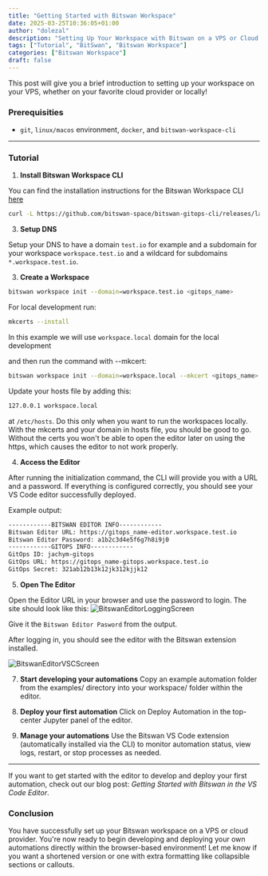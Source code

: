 ```yaml
---
title: "Getting Started with Bitswan Workspace"
date: 2025-03-25T10:36:05+01:00
author: "dolezal"
description: "Setting Up Your Workspace with Bitswan on a VPS or Cloud Provider"
tags: ["Tutorial", "BitSwan", "Bitswan Workspace"]
categories: ["Bitswan Workspace"]
draft: false
---
```


This post will give you a brief introduction to setting up your workspace on your VPS, whether on your favorite cloud provider or locally!
### Prerequisities

- `git`, `linux/macos` environment, `docker`, and `bitswan-workspace-cli`

---

### Tutorial

1. **Install Bitswan Workspace CLI**

You can find the installation instructions for the Bitswan Workspace CLI [here](https://github.com/bitswan-space/bitswan-workspaces)

```bash
curl -L https://github.com/bitswan-space/bitswan-gitops-cli/releases/latest/download/bitswan-gitops-cli_Linux_x86_64.tar.gz | tar -xz
```

3. **Setup DNS**

Setup your DNS to have a domain `test.io` for example and a subdomain for your workspace `workspace.test.io` and a wildcard for subdomains `*.workspace.test.io`.

3. **Create a Workspace**

```bash
bitswan workspace init --domain=workspace.test.io <gitops_name>
```

For local development run:

```bash
mkcerts --install
```

In this example we will use `workspace.local` domain for the local development

and then run the command with --mkcert:

```bash
bitswan workspace init --domain=workspace.local --mkcert <gitops_name>
```

Update your hosts file by adding this:

```bash
127.0.0.1 workspace.local
```
at `/etc/hosts`. Do this only when you want to run the workspaces locally. With the mkcerts and your domain in hosts file, you should be good to go. Without the certs you won't be able to open the editor later on using the https, which causes the editor to not work properly.

4. **Access the Editor**

After running the initialization command, the CLI will provide you with a URL and a password. If everything is configured correctly, you should see your VS Code editor successfully deployed.

Example output:
```bash
------------BITSWAN EDITOR INFO------------
Bitswan Editor URL: https://gitops_name-editor.workspace.test.io
Bitswan Editor Password: a1b2c3d4e5f6g7h8i9j0
------------GITOPS INFO------------
GitOps ID: jachym-gitops
GitOps URL: https://gitops_name-gitops.workspace.test.io
GitOps Secret: 321ab12b13k12jk312kjjk12
```

5. **Open The Editor**

Open the Editor URL in your browser and use the password to login. The site should look like this:
![BitswanEditorLoggingScreen](/devblog/images/webforms/login_page.png)

Give it the `Bitswan Editor Pasword` from the output.

After logging in, you should see the editor with the Bitswan extension installed.

![BitswanEditorVSCScreen](/devblog/images/webforms/vsc_page.png)

7. **Start developing your automations**
Copy an example automation folder from the examples/ directory into your workspace/ folder within the editor.

8. **Deploy your first automation**
Click on Deploy Automation in the top-center Jupyter panel of the editor.

9. **Manage your automations**
Use the Bitswan VS Code extension (automatically installed via the CLI) to monitor automation status, view logs, restart, or stop processes as needed.

--------------

If you want to get started with the editor to develop and deploy your first automation, check out our blog post: *Getting Started with Bitswan in the VS Code Editor*.

### Conclusion
You have successfully set up your Bitswan workspace on a VPS or cloud provider. You're now ready to begin developing and deploying your own automations directly within the browser-based environment! Let me know if you want a shortened version or one with extra formatting like collapsible sections or callouts.
